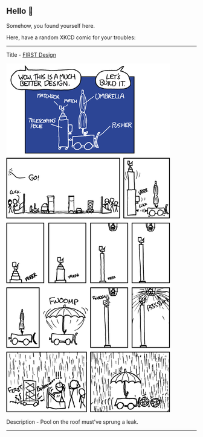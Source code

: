 ## Hello 👀

Somehow, you found yourself here.

Here, have a random XKCD comic for your troubles:

-----------------------------------

Title - [FIRST Design](https://xkcd.com/689)

![FIRST Design](./random_comic.png)

Description - Pool on the roof must've sprung a leak.

-----------------------------------